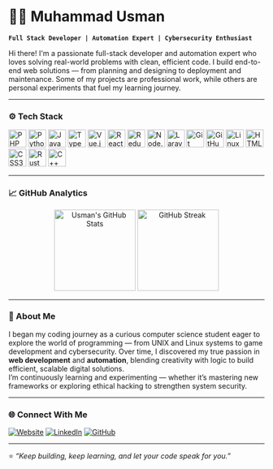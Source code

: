 # 👨‍💻 Muhammad Usman

**`Full Stack Developer | Automation Expert | Cybersecurity Enthusiast`**

Hi there! I'm a passionate full-stack developer and automation expert who loves solving real-world problems with clean, efficient code. I build end-to-end web solutions — from planning and designing to deployment and maintenance. Some of my projects are professional work, while others are personal experiments that fuel my learning journey.

---

### ⚙️ Tech Stack

<p align="left">
  <img src="https://cdn.jsdelivr.net/gh/devicons/devicon/icons/php/php-original.svg" width="35" height="35" alt="PHP" />
  <img src="https://cdn.jsdelivr.net/gh/devicons/devicon/icons/python/python-original.svg" width="35" height="35" alt="Python" />
  <img src="https://cdn.jsdelivr.net/gh/devicons/devicon/icons/javascript/javascript-original.svg" width="35" height="35" alt="JavaScript" />
  <img src="https://cdn.jsdelivr.net/gh/devicons/devicon/icons/typescript/typescript-plain.svg" width="35" height="35" alt="TypeScript" />
  <img src="https://cdn.jsdelivr.net/gh/devicons/devicon/icons/vuejs/vuejs-original.svg" width="35" height="35" alt="Vue.js" />
  <img src="https://cdn.jsdelivr.net/gh/devicons/devicon/icons/react/react-original.svg" width="35" height="35" alt="React" />
  <img src="https://cdn.jsdelivr.net/gh/devicons/devicon/icons/redux/redux-original.svg" width="35" height="35" alt="Redux" />
  <img src="https://cdn.jsdelivr.net/gh/devicons/devicon/icons/nodejs/nodejs-original.svg" width="35" height="35" alt="Node.js" />
  <img src="https://cdn.jsdelivr.net/gh/devicons/devicon/icons/laravel/laravel-original.svg" width="35" height="35" alt="Laravel" />
  <img src="https://cdn.jsdelivr.net/gh/devicons/devicon/icons/git/git-original.svg" width="35" height="35" alt="Git" />
  <img src="https://cdn.jsdelivr.net/gh/devicons/devicon/icons/github/github-original.svg" width="35" height="35" alt="GitHub" />
  <img src="https://cdn.jsdelivr.net/gh/devicons/devicon/icons/linux/linux-original.svg" width="35" height="35" alt="Linux" />
  <img src="https://cdn.jsdelivr.net/gh/devicons/devicon/icons/html5/html5-plain.svg" width="35" height="35" alt="HTML5" />
  <img src="https://cdn.jsdelivr.net/gh/devicons/devicon/icons/css3/css3-plain.svg" width="35" height="35" alt="CSS3" />
  <img src="https://cdn.jsdelivr.net/gh/devicons/devicon/icons/rust/rust-plain.svg" width="35" height="35" alt="Rust" />
  <img src="https://cdn.jsdelivr.net/gh/devicons/devicon/icons/cplusplus/cplusplus-line.svg" width="35" height="35" alt="C++" />
</p>

---

### 📈 GitHub Analytics

<p align="center">
  <img src="https://github-readme-stats.vercel.app/api?username=usmankhan7327&show_icons=true&theme=tokyonight&hide_border=true" alt="Usman's GitHub Stats" height="160" />
  <img src="https://streak-stats.demolab.com?user=usmankhan7327&theme=tokyonight&hide_border=true" alt="GitHub Streak" height="160" />
</p>

---

### 🧠 About Me

I began my coding journey as a curious computer science student eager to explore the world of programming — from UNIX and Linux systems to game development and cybersecurity. Over time, I discovered my true passion in **web development** and **automation**, blending creativity with logic to build efficient, scalable digital solutions.  
I’m continuously learning and experimenting — whether it’s mastering new frameworks or exploring ethical hacking to strengthen system security.

---

### 🌐 Connect With Me

[![Website](https://img.shields.io/badge/Website-Visit-0A66C2?style=flat&logo=google-chrome&logoColor=white)](https://usamnkhan7327.com)
[![LinkedIn](https://img.shields.io/badge/LinkedIn-Connect-0A66C2?style=flat&logo=linkedin&logoColor=white)](https://www.linkedin.com/in/usmankhan7327/)
[![GitHub](https://img.shields.io/badge/GitHub-Follow-171515?style=flat&logo=github&logoColor=white)](https://github.com/usmankhan7327)

---
⭐️ *“Keep building, keep learning, and let your code speak for you.”*
